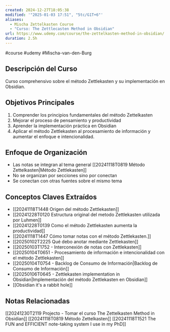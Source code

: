 ```yaml
---
created: 2024-12-27T18:05:38
modified: '"2025-01-03 17:51", "5tc/G1T+6"'
aliases:
  - Mischa Zettelkasten Course
  - "Curso: The Zettlecasten Method in Obsidian"
url: https://www.udemy.com/course/the-zettelkasten-method-in-obsidian/
duration: 2.5h
---
```

#course 
#udemy 
#Mischa-van-den-Burg

## Descripción del Curso
Curso comprehensivo sobre el método Zettlekasten y su implementación en Obsidian.

## Objetivos Principales
1. Comprender los principios fundamentales del método Zettelkasten 
2. Mejorar el proceso de pensamiento y productividad
3. Aprender la implementación práctica en Obsidian 
4. Aplicar el método Zettlekasten al procesamiento de información y aumentar el enfoque e intencionalidad.
## Enfoque de Organización
- Las notas se integran al tema general [[20241118T0819 Método Zettelkasten|Método Zettlekasten]]
- No se organizan por secciones sino por conectan
- Se conectan con otras fuentes sobre el mismo tema
## Conceptos Claves Extraídos
- [[20241118T1448 Origen del método Zettlekasten]]
- [[20241228T0120 Estructura original del metodo Zettlekasten utilizada por Luhmen]]
- [[20241228T0139 Como el método Zettlekasten aumenta la  productividad]]
- [[20241118T1447 Cómo tomar notas con el método Zettlekasten.]]
- [[20250102T2225 Qué debo anotar mediante Zettlekasten]]
- [[20250103T1752 - Interconexión de notas con Zettlekasten]]
- [[20250104T0651 - Procesamiento de información e intencionalidad con el método Zettlekasten]]
- [[20250104T0754 - Backlog de Consumo de Información|Backlog de Consumo de Información]]
- [[20250106T0645 - Zettlekasten implementation in Obsidian|Implementación del método Zettlekasten en Obsidian]]
- [[Obsidian it's a rabbit hole]]


## Notas Relacionadas
[[20241230T2119 Projecto - Tomar el curso The Zettelkasten Method in Obsidian]]
[[20241118T0819 Método Zettelkasten]]
[[20241118T1521 The FUN and EFFICIENT note-taking system I use in my PhD]]

 